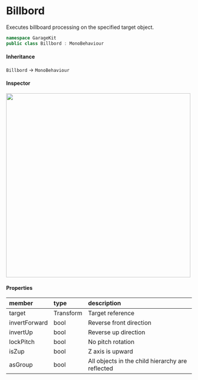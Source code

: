 # Billbord

Executes billboard processing on the specified target object.

```csharp
namespace GarageKit
public class Billbord : MonoBehaviour
```

#### Inheritance

`Billbord` -> `MonoBehaviour`

#### Inspector

<img src="~/image/script_reference/billbord_inspector.png" width="500px"/>

#### Properties

|member|type|description|
|:--|:--|:--|
|target|Transform|Target reference|
|invertForward|bool|Reverse front direction|
|invertUp|bool|Reverse up direction|
|lockPitch|bool|No pitch rotation|
|isZup|bool|Z axis is upward|
|asGroup|bool|All objects in the child hierarchy are reflected|
